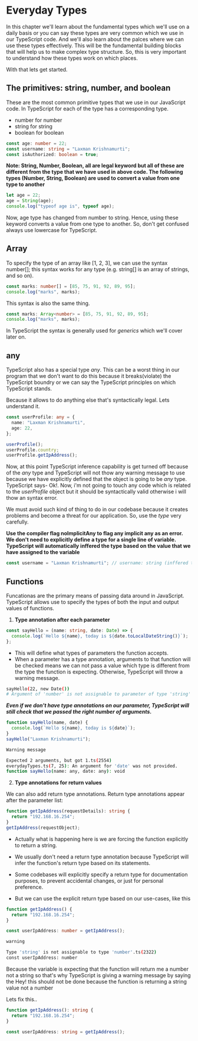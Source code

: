 # Everyday Types

In this chapter we'll learn about the fundamental types which we'll use on a daily basis or you can say these types are very common which we use in our TypeScript code. And we'll also learn about the palces where we can use these types effectively. This will be the fundamental building blocks that will help us to make complex type structure. So, this is very important to understand how these types work on which places.

With that lets get started.

## The primitives: string, number, and boolean

These are the most common primitive types that we use in our JavaScript code. In TypeScript for each of the type has a corresponding type.

- number for number
- string for string
- boolean for boolean

```ts
const age: number = 22;
const username: string = "Laxman Krishnamurti";
const isAuthorized: boolean = true;
```

**Note: String, Number, Boolean, all are legal keyword but all of these are different from the type that we have used in above code. The following types (Number, String, Boolean) are used to convert a value from one type to another**

```js
let age = 22;
age = String(age);
console.log("typeof age is", typeof age);
```

Now, age type has changed from number to string. Hence, using these keyword converts a value from one type to another. So, don't get confused always use lowercase for TypeScript.

## Array

To specify the type of an array like [1, 2, 3], we can use the syntax number[]; this syntax works for any type (e.g. string[] is an array of strings, and so on).

```ts
const marks: number[] = [85, 75, 91, 92, 89, 95];
console.log("marks", marks);
```

This syntax is also the same thing.

```ts
const marks: Array<number> = [85, 75, 91, 92, 89, 95];
console.log("marks", marks);
```

In TypeScript the syntax is generally used for _generics_ which we'll cover later on.

## any

TypeScript also has a special type _any_. This can be a worst thing in our program that we don't want to do this because it breaks(violate) the TypeScript boundry or we can say the TypeScript principles on which TypeScript stands.

Because it allows to do anything else that's syntactically legal. Lets understand it.

```ts
const userProfile: any = {
  name: "Laxman Krishnamurti",
  age: 22,
};

userProfile();
userProfile.country;
userProfile.getIpAddress();
```

Now, at this point TypeScript inference capability is get turned off because of the _any_ type and TypeScript will not thow any warning message to use because we have explicitly defined that the object is going to be _any_ type. TypeScript says- Ok!. Now, i'm not going to touch any code which is related to the _userProfile_ object but it should be syntactically valid otherwise i will thow an syntax error.

We must avoid such kind of thing to do in our codebase because it creates problems and become a threat for our application. So, use the _type_ very carefully.

**Use the compiler flag noImplicitAny to flag any implicit any as an error.**
**We don't need to explicitly define a type for a single line of variable. TypeScript will automatically inffered the type based on the value that we have assigned to the variable**

```ts
const username = "Laxman Krishnamurti"; // username: string (inffered type annotation)
```

## Functions

Funcationas are the primary means of passing data around in JavaScript. TypeScript allows use to specify the types of both the input and output values of functions.

1. **Type annotation after each parameter**

```ts
const sayHello = (name: string, date: Date) => {
  console.log(`Hello ${name}, today is ${date.toLocalDateString()}`);
};
```

- This will define what types of parameters the function accepts.
- When a parameter has a type annotation, arguments to that function will be checked means we can not pass a value which type is different from the type the function is expecting. Otherwise, TypeScript will throw a warning message.

```bash
sayHello(22, new Date())
# Argument of 'number' is not assignable to parameter of type 'string'
```

**_Even if we don't have type annotations on our parameter, TypeScript will still check that we passed the right number of arguments._**

```ts
function sayHello(name, date) {
  console.log(`Hello ${name}, today is ${date}`);
}
sayHello("Laxman Krishnamurti");
```

```bash
Warning message

Expected 2 arguments, but got 1.ts(2554)
everydayTypes.ts(7, 25): An argument for 'date' was not provided.
function sayHello(name: any, date: any): void
```

2. **Type annotations for return values**

We can also add return type annotations. Return type annotations appear after the parameter list:

```ts
function getIpAddress(requestDetails): string {
  return "192.168.16.254";
}
getIpAddress(requestObject);
```

- Actually what is happening here is we are forcing the function explicitly to return a string.

- We usually don't need a return type annotation because TypeScript will infer the function's return type based on its statements.

- Some codebases will explicitly specify a return type for documentation purposes, to prevent accidental changes, or just for personal preference.

- But we can use the explicit return type based on our use-cases, like this

```ts
function getIpAddress() {
  return "192.168.16.254";
}

const userIpAddress: number = getIpAddress();
```

```bash
warning

Type 'string' is not assignable to type 'number'.ts(2322)
const userIpAddress: number
```

Because the variable is expecting that the function will return me a number not a string so that's why TypeScript is giving a warning message by saying the Hey! this should not be done because the function is returning a string value not a number

Lets fix this..

```ts
function getIpAddress(): string {
  return "192.168.16.254";
}

const userIpAddress: string = getIpAddress();
```
